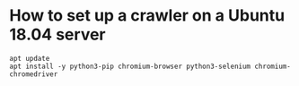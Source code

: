 
# How to set up a crawler on a Ubuntu 18.04 server

```
apt update
apt install -y python3-pip chromium-browser python3-selenium chromium-chromedriver


```


